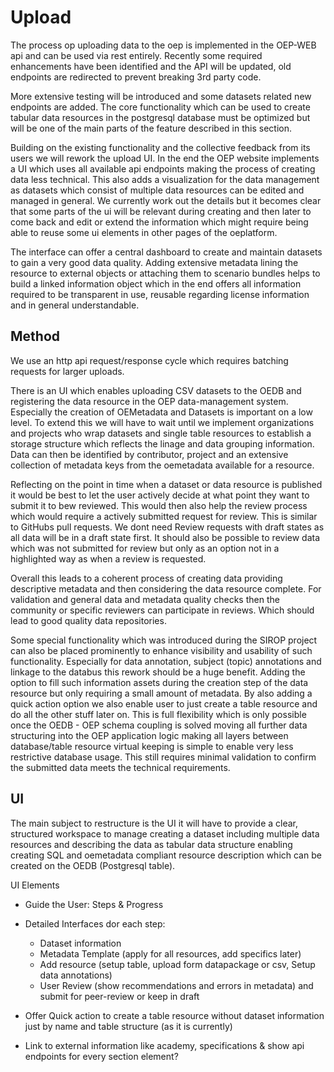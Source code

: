 <!--
SPDX-FileCopyrightText: 2025 Jonas Huber <https://github.com/jh-RLI> © Reiner Lemoine Institut

SPDX-License-Identifier: AGPL-3.0-or-later
-->

# Upload

The process op uploading data to the oep is implemented in the OEP-WEB api and
can be used via rest entirely. Recently some required enhancements have been
identified and the API will be updated, old endpoints are redirected to prevent
breaking 3rd party code.

More extensive testing will be introduced and some datasets related new
endpoints are added. The core functionality which can be used to create tabular
data resources in the postgresql database must be optimized but will be one of
the main parts of the feature described in this section.

Building on the existing functionality and the collective feedback from its
users we will rework the upload UI. In the end the OEP website implements a UI
which uses all available api endpoints making the process of creating data less
technical. This also adds a visualization for the data management as datasets
which consist of multiple data resources can be edited and managed in general.
We currently work out the details but it becomes clear that some parts of the ui
will be relevant during creating and then later to come back and edit or extend
the information which might require being able to reuse some ui elements in
other pages of the oeplatform.

The interface can offer a central dashboard to create and maintain datasets to
gain a very good data quality. Adding extensive metadata lining the resource to
external objects or attaching them to scenario bundles helps to build a linked
information object which in the end offers all information required to be
transparent in use, reusable regarding license information and in general
understandable.

## Method

We use an http api request/response cycle which requires batching requests for
larger uploads.

There is an UI which enables uploading CSV datasets to the OEDB and registering
the data resource in the OEP data-management system. Especially the creation of
OEMetadata and Datasets is important on a low level. To extend this we will have
to wait until we implement organizations and projects who wrap datasets and
single table resources to establish a storage structure which reflects the
linage and data grouping information. Data can then be identified by
contributor, project and an extensive collection of metadata keys from the
oemetadata available for a resource.

Reflecting on the point in time when a dataset or data resource is published it
would be best to let the user actively decide at what point they want to submit
it to bew reviewed. This would then also help the review process which would
require a actively submitted request for review. This is similar to GitHubs pull
requests. We dont need Review requests with draft states as all data will be in
a draft state first. It should also be possible to review data which was not
submitted for review but only as an option not in a highlighted way as when a
review is requested.

Overall this leads to a coherent process of creating data providing descriptive
metadata and then considering the data resource complete. For validation and
general data and metadata quality checks then the community or specific
reviewers can participate in reviews. Which should lead to good quality data
repositories.

Some special functionality which was introduced during the SIROP project can
also be placed prominently to enhance visibility and usability of such
functionality. Especially for data annotation, subject (topic) annotations and
linkage to the databus this rework should be a huge benefit. Adding the option
to fill such information assets during the creation step of the data resource
but only requiring a small amount of metadata. By also adding a quick action
option we also enable user to just create a table resource and do all the other
stuff later on. This is full flexibility which is only possible once the OEDB -
OEP schema coupling is solved moving all further data structuring into the OEP
application logic making all layers between database/table resource virtual
keeping is simple to enable very less restrictive database usage. This still
requires minimal validation to confirm the submitted data meets the technical
requirements.

## UI

The main subject to restructure is the UI it will have to provide a clear,
structured workspace to manage creating a dataset including multiple data
resources and describing the data as tabular data structure enabling creating
SQL and oemetadata compliant resource description which can be created on the
OEDB (Postgresql table).

UI Elements

- Guide the User: Steps & Progress
- Detailed Interfaces dor each step:
  - Dataset information
  - Metadata Template (apply for all resources, add specifics later)
  - Add resource (setup table, upload form datapackage or csv, Setup data
    annotations)
  - User Review (show recommendations and errors in metadata) and submit for
    peer-review or keep in draft

- Offer Quick action to create a table resource without dataset information just
  by name and table structure (as it is currently)
- Link to external information like academy, specifications & show api endpoints
  for every section element?

